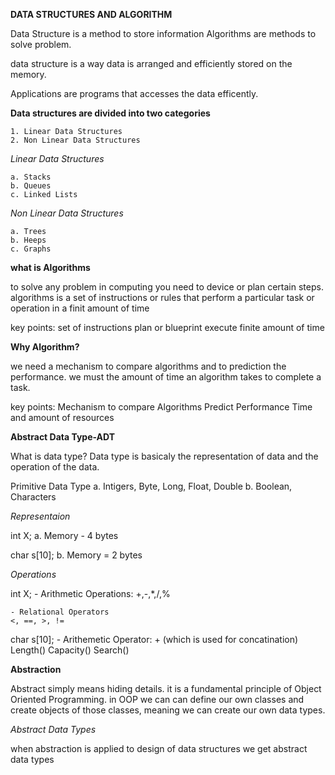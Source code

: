 **DATA STRUCTURES AND ALGORITHM**

Data Structure is a method to store information
Algorithms are methods to solve problem.

data structure is a way data is arranged and efficiently stored on the memory.

Applications are programs that accesses the data efficently.


**Data structures are divided into two categories**

    1. Linear Data Structures
    2. Non Linear Data Structures

*Linear Data Structures*

    a. Stacks
    b. Queues
    c. Linked Lists

*Non Linear Data Structures*

    a. Trees
    b. Heeps
    c. Graphs


**what is Algorithms**

to solve any problem in computing you need to device or plan certain steps. algorithms is a set of instructions or rules that perform a particular task or operation in a finit amount of time

key points:
    set of instructions
    plan or blueprint
    execute finite amount of time

**Why Algorithm?**

we need a mechanism to compare algorithms and to prediction the performance. we must the amount of time an algorithm takes to complete a task.

key points:
    Mechanism to compare Algorithms
    Predict Performance
    Time and amount of resources


**Abstract Data Type-ADT**

What is data type?
Data type is basicaly the representation of data and the operation of the data.

Primitive Data Type 
    a. Intigers, Byte, Long, Float, Double
    b. Boolean, Characters


*Representaion*

int X;
a. Memory - 4 bytes

char s[10];
b. Memory = 2 bytes

*Operations*

int X;
    - Arithmetic Operations:
    +,-,*,/,%

    - Relational Operators
    <, ==, >, !=

char s[10];
    - Arithemetic Operator:
    + (which is used for concatination)
    Length()
    Capacity()
    Search()


**Abstraction**

Abstract simply means hiding details.
it is a fundamental principle of Object Oriented Programming. in OOP we can can define our own classes and create objects of those classes, meaning we can create our own data types.

*Abstract Data Types*

when abstraction is applied to design of data structures we get abstract data types